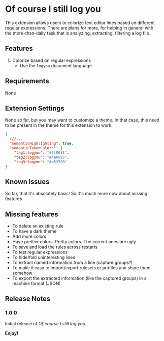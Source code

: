 # Of course I still log you

This extension allows users to colorize text editor lines based on different regular expressions. There are plans for more, for helping in general with the more-than-daily task that is analyzing, extracting, filtering a log file.

## Features

1. Colorize based on regular expressions
     - Use the `logyou` document language

## Requirements

None

## Extension Settings

None so far, but you may want to customize a theme. In that case, this need to be present in the theme for this extension to work:

```json
{
  ///...
  "semanticHighlighting": true,
  "semanticTokenColors": {
    "tag1:logyou": "#ff0011",
    "tag2:logyou": "#4a0095",
    "tag3:logyou": "#a53700"
}
```



## Known Issues

So far, that it's absolutely basic! So it's much more now about missing features

## Missing features

- To delete an existing rule
- To have a dark theme
- Add more colors
- Have prettier colors. Pretty colors. The current ones are ugly.
- To save and load the rules across restarts
- To test regular expressions
- To hide/fold uninteresting lines
- To extract named information from a line (capture groups?)
- To make it easy to import/export rulesets or profiles and share them somehow
- To export the extracted information (like the captured groups) in a machine format (JSON)

## Release Notes

### 1.0.0

Initial release of *Of course I still log you*

**Enjoy!**

